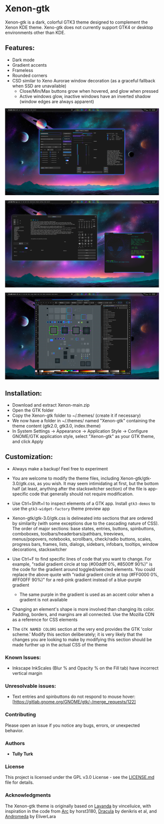 # Xenon-gtk

Xenon-gtk is a dark, colorful GTK3 theme designed to complement the Xenon KDE theme. Xeno-gtk does not currently support GTK4 or desktop environments other than KDE.

## Features:

- Dark mode
- Gradient accents
- Frameless
- Rounded corners
- CSD similar to Xeno Aurorae window decoration (as a graceful fallback when SSD are unavailable)
    - Close/Min/Max buttons grow when hovered, and glow when pressed
    - Active windows glow, inactive windows have an inverted shadow (window edges are always apparent)

![screenshot of widget factory with Xenon-gtk theme](preview/screenshot-1.png)

![screenshot of widget factory page 2 with Xenon-gtk theme](preview/screenshot-02.png)

![screenshot of Inkscape with Xenon-gtk theme](preview/screenshot-inkscape-01.png)
    
## Installation:

- Download and extract Xenon-main.zip
- Open the GTK folder
- Copy the Xenon-gtk folder to ~/.themes/ (create it if necessary)
- We now have a folder in ~/.themes/ named "Xenon-gtk" containing the theme content (gtk2.0, gtk3.0, index.theme)
- In System Settings -> Appearance -> Application Style -> Configure GNOME/GTK application style, select "Xenon-gtk" as your GTK theme, and click Apply

## Customization:

- Always make a backup! Feel free to experiment

- You are welcome to modify the theme files, including Xenon-gtk/gtk-3.0/gtk.css, as you wish. It may seem intimidating at first, but the bottom half (at least, anything after the stackswitcher section) of the file is app-specific code that generally should not require modification.

- Use Ctrl+Shift+I to inspect elements of a GTK app. Install `gtk3-demos` to use the `gtk3-widget-factory` theme preview app

- Xenon-gtk/gtk-3.0/gtk.css is delineated into sections that are ordered by similarity (with some exceptions due to the cascading nature of CSS). The order of major sections: base states, entries, buttons, spinbuttons, comboboxes, toolbars/headerbars/pathbars, treeviews, menus/popovers, notebooks, scrollbars, check/radio buttons, scales, progress bars, frames, lists, dialogs, sidebars, infobars, tooltips, window decorations, stackswitcher

- Use Ctrl+F to find specific lines of code that you want to change. For example, "radial gradient circle at top (#00ddff 0%, #8500ff 90%)" is the code for the gradient around toggled/selected elements. You could replace the above quote with "radial gradient circle at top (#FF0000 0%, #FF00FF 90%)" for a red-pink gradient instead of a blue-purple gradient
    - The same purple in the gradient is used as an accent color when a gradient is not available

- Changing an element's shape is more involved than changing its color. Padding, borders, and margins are all connected. Use the Mozilla CDN as a reference for CSS elements

- The `GTK NAMED COLORS` section at the very end provides the GTK 'color scheme.' Modify this section deliberately; it is very likely that the changes you are looking to make by modifying this section should be made further up in the actual CSS of the theme

### Known Issues:

- Inkscape InkScales (Blur % and Opacity % on the Fill tab) have incorrect vertical margin

### Unresolvable issues:

- Text entries and spinbuttons do not respond to mouse hover: [https://gitlab.gnome.org/GNOME/gtk/-/merge_requests/122]

### Contributing

Please open an issue if you notice any bugs, errors, or unexpected behavior.

### Authors

* **Tully Turk**

### License

This project is licensed under the GPL v3.0 License - see the [LICENSE.md](LICENSE.md) file for details.

### Acknowledgments

The Xenon-gtk theme is originally based on [Lavanda](https://github.com/vinceliuice/Lavanda-gtk-theme) by vinceliuice, with inspiration in the code from [Arc](https://github.com/horst3180/arc-theme) by horst3180, [Dracula](https://draculatheme.com/gtk) by denikris et al, and [Andromeda](https://github.com/EliverLara/Andromeda-gtk) by EliverLara
